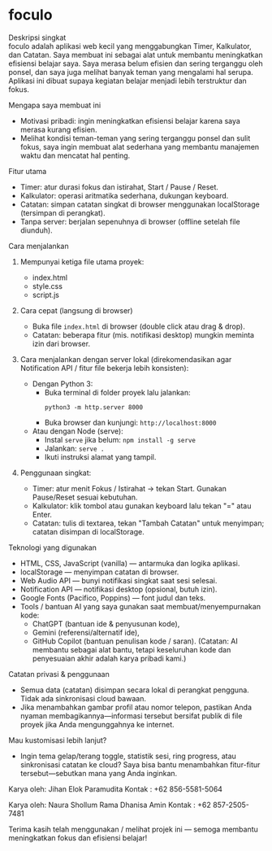 # foculo 

Deskripsi singkat  
foculo adalah aplikasi web kecil yang menggabungkan  Timer, Kalkulator, dan Catatan. Saya membuat ini sebagai alat untuk membantu meningkatkan efisiensi belajar saya. Saya merasa belum efisien dan sering terganggu oleh ponsel, dan saya juga melihat banyak teman yang mengalami hal serupa. Aplikasi ini dibuat supaya kegiatan belajar menjadi lebih terstruktur dan fokus.

Mengapa saya membuat ini  
- Motivasi pribadi: ingin meningkatkan efisiensi belajar karena saya merasa kurang efisien.  
- Melihat kondisi teman-teman yang sering terganggu ponsel dan sulit fokus, saya ingin membuat alat sederhana yang membantu manajemen waktu dan mencatat hal penting.

Fitur utama
- Timer: atur durasi fokus dan istirahat, Start / Pause / Reset.
- Kalkulator: operasi aritmatika sederhana, dukungan keyboard.
- Catatan: simpan catatan singkat di browser menggunakan localStorage (tersimpan di perangkat).
- Tanpa server: berjalan sepenuhnya di browser (offline setelah file diunduh).

Cara menjalankan
1. Mempunyai ketiga file utama proyek:
   - index.html
   - style.css
   - script.js

2. Cara cepat (langsung di browser)
   - Buka file `index.html` di browser (double click atau drag & drop).
   - Catatan: beberapa fitur (mis. notifikasi desktop) mungkin meminta izin dari browser.

3. Cara menjalankan dengan server lokal (direkomendasikan agar Notification API / fitur file bekerja lebih konsisten):
   - Dengan Python 3:
     - Buka terminal di folder proyek lalu jalankan:
       ```
       python3 -m http.server 8000
       ```
     - Buka browser dan kunjungi: `http://localhost:8000`
   - Atau dengan Node (serve):
     - Instal `serve` jika belum: `npm install -g serve`
     - Jalankan: `serve .`
     - Ikuti instruksi alamat yang tampil.

4. Penggunaan singkat:
   - Timer: atur menit Fokus / Istirahat → tekan Start. Gunakan Pause/Reset sesuai kebutuhan.
   - Kalkulator: klik tombol atau gunakan keyboard lalu tekan "=" atau Enter.
   - Catatan: tulis di textarea, tekan "Tambah Catatan" untuk menyimpan; catatan disimpan di localStorage.

Teknologi yang digunakan
- HTML, CSS, JavaScript (vanilla) — antarmuka dan logika aplikasi.
- localStorage — menyimpan catatan di browser.
- Web Audio API — bunyi notifikasi singkat saat sesi selesai.
- Notification API — notifikasi desktop (opsional, butuh izin).
- Google Fonts (Pacifico, Poppins) — font judul dan teks.
- Tools / bantuan AI yang saya gunakan saat membuat/menyempurnakan kode:
  - ChatGPT (bantuan ide & penyusunan kode),
  - Gemini (referensi/alternatif ide),
  - GitHub Copilot (bantuan penulisan kode / saran).
  (Catatan: AI membantu sebagai alat bantu, tetapi keseluruhan kode dan penyesuaian akhir adalah karya pribadi kami.)

Catatan privasi & penggunaan
- Semua data (catatan) disimpan secara lokal di perangkat pengguna. Tidak ada sinkronisasi cloud bawaan.
- Jika menambahkan gambar profil atau nomor telepon, pastikan Anda nyaman membagikannya—informasi tersebut bersifat publik di file proyek jika Anda mengunggahnya ke internet.

Mau kustomisasi lebih lanjut?
- Ingin tema gelap/terang toggle, statistik sesi, ring progress, atau sinkronisasi catatan ke cloud? Saya bisa bantu menambahkan fitur-fitur tersebut—sebutkan mana yang Anda inginkan.

 
Karya oleh: Jihan Elok Paramudita 
Kontak : +62 856-5581-5064

 
Karya oleh: Naura Shollum Rama Dhanisa Amin 
Kontak : +62 857-2505-7481


Terima kasih telah menggunakan / melihat projek ini — semoga membantu meningkatkan fokus dan efisiensi belajar!
